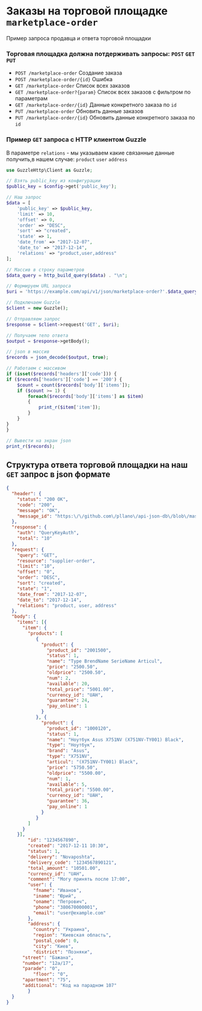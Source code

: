 # Заказы на торговой площадке `marketplace-order`
Пример запроса продавца и ответа торговой площадки
### Торговая площадка должна потдерживать запросы: `POST` `GET` `PUT`
- `POST /marketplace-order` Создание заказа 
- `POST /marketplace-order/{id}` Ошибка
- `GET /marketplace-order` Список всех заказов
- `GET /marketplace-order?{param}` Список всех заказов с фильтром по параметрам
- `GET /marketplace-order/{id}` Данные конкретного заказа по `id`
- `PUT /marketplace-order` Обновить данные заказов
- `PUT /marketplace-order/{id}` Обновить данные конкретного заказа по `id`

### Пример `GET` запроса с HTTP клиентом Guzzle

В параметре `relations` - мы указываем какие связанные данные получить,в нашем случае: `product` `user` `address`
``` php
use GuzzleHttp\Client as Guzzle;

// Взять public_key из конфигурации
$public_key = $config->get('public_key');

// Наш запрос
$data = [
    'public_key' => $public_key,
    'limit' => 10,
    'offset' => 0,
    'order' => "DESC",
    'sort' => "created",
    'state' => 1,
    'date_from' => "2017-12-07",
    'date_to' => "2017-12-14",
    'relations' => "product,user,address"
];

// Массив в строку параметров
$data_query = http_build_query($data) . "\n";

// Формируем URL запроса
$uri = 'https://example.com/api/v1/json/marketplace-order?'.$data_query;

// Подключаем Guzzle
$client = new Guzzle();

// Отправляем запрос
$response = $client->request('GET', $uri);

// Получаем тело ответа
$output = $response->getBody();

// json в массив
$records = json_decode($output, true);

// Работаем с массивом
if (isset($records['headers']['code'])) {
if ($records['headers']['code'] == '200') {
	$count = count($records['body']['items']);
	if ($count >= 1) {
		foreach($records['body']['items'] as $item)
		{
			print_r($item['item']);
		}
	}
}
}

// Вывести на экран json
print_r($records);
```
## Структура ответа торговой площадки на наш `GET` запрос в json формате
```json
{
  "header": {
    "status": "200 OK",
    "code": "200",
    "message": "OK",
    "message_id": "https:\/\/github.com\/pllano\/api-json-db\/blob\/master\/doc\/http-codes\/200.md"
  },
  "response": {
    "auth": "QueryKeyAuth",
    "total": "10"
  },
  "request": {
    "query": "GET",
    "resource": "supplier-order",
    "limit": "10",
    "offset": "0",
    "order": "DESC",
    "sort": "created",
    "state": "1",
    "date_from": "2017-12-07",
    "date_to": "2017-12-14",
    "relations": "product, user, address"
  },
  "body": {
    "items": [{
      "item": {
        "products": [
           {
             "product": {
               "product_id": "2001500",
               "status": 1,
               "name": "Type BrendName SerieName Articul",
               "price": "2500.50",
               "oldprice": "2500.50",
               "num": 2,
               "available": 20,
               "total_price": "5001.00",
               "currency_id": "UAH",
               "guarantee": 24,
               "pay_online": 1
             }
           }, {
             "product": {
               "product_id": "1000120",
               "status": 1,
               "name": "Ноутбук Asus X751NV (X751NV-TY001) Black",
               "type": "Ноутбук",
               "brand": "Asus",
               "type": "X751NV",
               "articul": "(X751NV-TY001) Black",
               "price": "5750.50",
               "oldprice": "5500.00",
               "num": 1,
               "available": 5,
               "total_price": "5500.00",
               "currency_id": "UAH",
               "guarantee": 36,
               "pay_online": 1
             }
           }
        ]
      }
    }],
        "id": "1234567890",
        "created": "2017-12-11 10:30",
        "status": 1,
        "delivery": "Novaposhta",
        "delivery_code": "1234567890121",
        "total_amount": "10501.00",
        "currency_id": "UAH",
        "comment": "Могу принять после 17:00",
        "user": {
          "fname": "Иванов",
          "iname": "Юрий",
          "oname": "Петрович",
          "phone": "380670000001",
          "email": "user@example.com"
        },
        "address": {
          "country": "Украина",
          "region": "Киевская область",
          "postal_code": 0,
          "city": "Киев",
          "district": "Позняки",
	  "street": "Бажана",
	  "number": "12а/17",
	  "parade": "0",
          "floor": "0",
	  "apartment": "75",
	  "additional": "Код на парадном 107"
        }
  }
}
```
